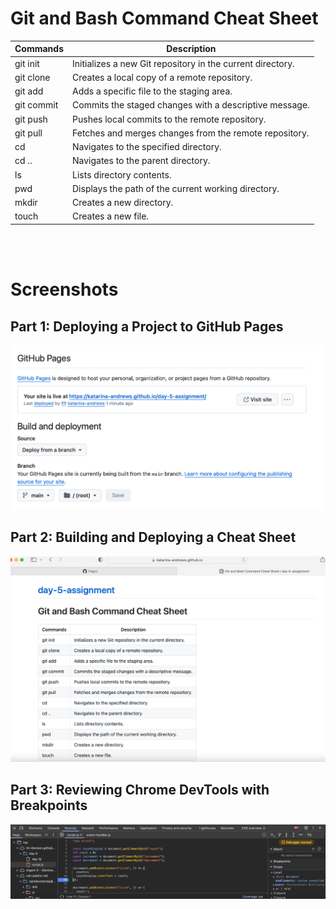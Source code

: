 # Git and Bash Command Cheat Sheet 

| Commands    | Description                                                |
|-------------|------------------------------------------------------------|
| git init    | Initializes a new Git repository in the current directory. |
| git clone   | Creates a local copy of a remote repository.               |
| git add     | Adds a specific file to the staging area.                  |
| git commit  | Commits the staged changes with a descriptive message.     |
| git push    | Pushes local commits to the remote repository.             |
| git pull    | Fetches and merges changes from the remote repository.     |
| cd          | Navigates to the specified directory.                      |
| cd ..       | Navigates to the parent directory.                         |
| ls          | Lists directory contents.                                  |
| pwd         | Displays the path of the current working directory.        |
| mkdir       | Creates a new directory.                                   |
| touch       | Creates a new file.                                        |

<br>
<br>


# Screenshots

## Part 1: Deploying a Project to GitHub Pages

![pages](pages.png)

## Part 2: Building and Deploying a Cheat Sheet

![pages2](pages2.png)

## Part 3: Reviewing Chrome DevTools with Breakpoints

![devtools](DevTools.png)
